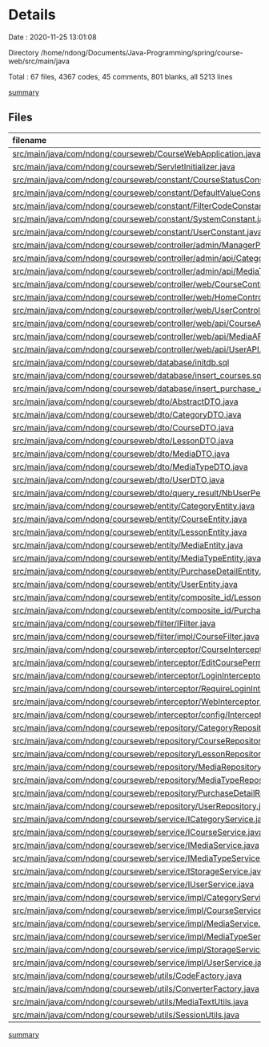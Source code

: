 # Details

Date : 2020-11-25 13:01:08

Directory /home/ndong/Documents/Java-Programming/spring/course-web/src/main/java

Total : 67 files,  4367 codes, 45 comments, 801 blanks, all 5213 lines

[summary](results.md)

## Files
| filename | language | code | comment | blank | total |
| :--- | :--- | ---: | ---: | ---: | ---: |
| [src/main/java/com/ndong/courseweb/CourseWebApplication.java](/src/main/java/com/ndong/courseweb/CourseWebApplication.java) | Java | 19 | 1 | 6 | 26 |
| [src/main/java/com/ndong/courseweb/ServletInitializer.java](/src/main/java/com/ndong/courseweb/ServletInitializer.java) | Java | 9 | 0 | 7 | 16 |
| [src/main/java/com/ndong/courseweb/constant/CourseStatusConstant.java](/src/main/java/com/ndong/courseweb/constant/CourseStatusConstant.java) | Java | 7 | 0 | 3 | 10 |
| [src/main/java/com/ndong/courseweb/constant/DefaultValueConstant.java](/src/main/java/com/ndong/courseweb/constant/DefaultValueConstant.java) | Java | 6 | 0 | 2 | 8 |
| [src/main/java/com/ndong/courseweb/constant/FilterCodeConstant.java](/src/main/java/com/ndong/courseweb/constant/FilterCodeConstant.java) | Java | 7 | 0 | 2 | 9 |
| [src/main/java/com/ndong/courseweb/constant/SystemConstant.java](/src/main/java/com/ndong/courseweb/constant/SystemConstant.java) | Java | 29 | 0 | 4 | 33 |
| [src/main/java/com/ndong/courseweb/constant/UserConstant.java](/src/main/java/com/ndong/courseweb/constant/UserConstant.java) | Java | 8 | 0 | 2 | 10 |
| [src/main/java/com/ndong/courseweb/controller/admin/ManagerPageController.java](/src/main/java/com/ndong/courseweb/controller/admin/ManagerPageController.java) | Java | 33 | 0 | 8 | 41 |
| [src/main/java/com/ndong/courseweb/controller/admin/api/CategoryAPI.java](/src/main/java/com/ndong/courseweb/controller/admin/api/CategoryAPI.java) | Java | 35 | 0 | 9 | 44 |
| [src/main/java/com/ndong/courseweb/controller/admin/api/MediaTypeAPI.java](/src/main/java/com/ndong/courseweb/controller/admin/api/MediaTypeAPI.java) | Java | 39 | 0 | 9 | 48 |
| [src/main/java/com/ndong/courseweb/controller/web/CourseController.java](/src/main/java/com/ndong/courseweb/controller/web/CourseController.java) | Java | 235 | 0 | 31 | 266 |
| [src/main/java/com/ndong/courseweb/controller/web/HomeController.java](/src/main/java/com/ndong/courseweb/controller/web/HomeController.java) | Java | 71 | 0 | 15 | 86 |
| [src/main/java/com/ndong/courseweb/controller/web/UserController.java](/src/main/java/com/ndong/courseweb/controller/web/UserController.java) | Java | 76 | 0 | 15 | 91 |
| [src/main/java/com/ndong/courseweb/controller/web/api/CourseAPI.java](/src/main/java/com/ndong/courseweb/controller/web/api/CourseAPI.java) | Java | 31 | 0 | 10 | 41 |
| [src/main/java/com/ndong/courseweb/controller/web/api/MediaAPI.java](/src/main/java/com/ndong/courseweb/controller/web/api/MediaAPI.java) | Java | 58 | 0 | 12 | 70 |
| [src/main/java/com/ndong/courseweb/controller/web/api/UserAPI.java](/src/main/java/com/ndong/courseweb/controller/web/api/UserAPI.java) | Java | 26 | 0 | 7 | 33 |
| [src/main/java/com/ndong/courseweb/database/initdb.sql](/src/main/java/com/ndong/courseweb/database/initdb.sql) | SQL | 21 | 0 | 4 | 25 |
| [src/main/java/com/ndong/courseweb/database/insert_courses.sql](/src/main/java/com/ndong/courseweb/database/insert_courses.sql) | SQL | 1,142 | 0 | 1 | 1,143 |
| [src/main/java/com/ndong/courseweb/database/insert_purchase_detail.sql](/src/main/java/com/ndong/courseweb/database/insert_purchase_detail.sql) | SQL | 21 | 0 | 1 | 22 |
| [src/main/java/com/ndong/courseweb/dto/AbstractDTO.java](/src/main/java/com/ndong/courseweb/dto/AbstractDTO.java) | Java | 53 | 0 | 17 | 70 |
| [src/main/java/com/ndong/courseweb/dto/CategoryDTO.java](/src/main/java/com/ndong/courseweb/dto/CategoryDTO.java) | Java | 19 | 3 | 8 | 30 |
| [src/main/java/com/ndong/courseweb/dto/CourseDTO.java](/src/main/java/com/ndong/courseweb/dto/CourseDTO.java) | Java | 91 | 3 | 40 | 134 |
| [src/main/java/com/ndong/courseweb/dto/LessonDTO.java](/src/main/java/com/ndong/courseweb/dto/LessonDTO.java) | Java | 69 | 3 | 30 | 102 |
| [src/main/java/com/ndong/courseweb/dto/MediaDTO.java](/src/main/java/com/ndong/courseweb/dto/MediaDTO.java) | Java | 77 | 3 | 37 | 117 |
| [src/main/java/com/ndong/courseweb/dto/MediaTypeDTO.java](/src/main/java/com/ndong/courseweb/dto/MediaTypeDTO.java) | Java | 26 | 3 | 13 | 42 |
| [src/main/java/com/ndong/courseweb/dto/UserDTO.java](/src/main/java/com/ndong/courseweb/dto/UserDTO.java) | Java | 104 | 3 | 32 | 139 |
| [src/main/java/com/ndong/courseweb/dto/query_result/NbUserPerCourseIdDTO.java](/src/main/java/com/ndong/courseweb/dto/query_result/NbUserPerCourseIdDTO.java) | Java | 21 | 0 | 7 | 28 |
| [src/main/java/com/ndong/courseweb/entity/CategoryEntity.java](/src/main/java/com/ndong/courseweb/entity/CategoryEntity.java) | Java | 38 | 0 | 13 | 51 |
| [src/main/java/com/ndong/courseweb/entity/CourseEntity.java](/src/main/java/com/ndong/courseweb/entity/CourseEntity.java) | Java | 111 | 0 | 40 | 151 |
| [src/main/java/com/ndong/courseweb/entity/LessonEntity.java](/src/main/java/com/ndong/courseweb/entity/LessonEntity.java) | Java | 80 | 0 | 30 | 110 |
| [src/main/java/com/ndong/courseweb/entity/MediaEntity.java](/src/main/java/com/ndong/courseweb/entity/MediaEntity.java) | Java | 68 | 1 | 20 | 89 |
| [src/main/java/com/ndong/courseweb/entity/MediaTypeEntity.java](/src/main/java/com/ndong/courseweb/entity/MediaTypeEntity.java) | Java | 46 | 0 | 16 | 62 |
| [src/main/java/com/ndong/courseweb/entity/PurchaseDetailEntity.java](/src/main/java/com/ndong/courseweb/entity/PurchaseDetailEntity.java) | Java | 50 | 0 | 19 | 69 |
| [src/main/java/com/ndong/courseweb/entity/UserEntity.java](/src/main/java/com/ndong/courseweb/entity/UserEntity.java) | Java | 115 | 2 | 42 | 159 |
| [src/main/java/com/ndong/courseweb/entity/composite_id/LessonId.java](/src/main/java/com/ndong/courseweb/entity/composite_id/LessonId.java) | Java | 40 | 3 | 14 | 57 |
| [src/main/java/com/ndong/courseweb/entity/composite_id/PurchaseDetailId.java](/src/main/java/com/ndong/courseweb/entity/composite_id/PurchaseDetailId.java) | Java | 40 | 4 | 16 | 60 |
| [src/main/java/com/ndong/courseweb/filter/IFilter.java](/src/main/java/com/ndong/courseweb/filter/IFilter.java) | Java | 10 | 0 | 3 | 13 |
| [src/main/java/com/ndong/courseweb/filter/impl/CourseFilter.java](/src/main/java/com/ndong/courseweb/filter/impl/CourseFilter.java) | Java | 165 | 0 | 15 | 180 |
| [src/main/java/com/ndong/courseweb/interceptor/CourseInterceptor.java](/src/main/java/com/ndong/courseweb/interceptor/CourseInterceptor.java) | Java | 21 | 0 | 5 | 26 |
| [src/main/java/com/ndong/courseweb/interceptor/EditCoursePermissionIntercepter.java](/src/main/java/com/ndong/courseweb/interceptor/EditCoursePermissionIntercepter.java) | Java | 33 | 0 | 10 | 43 |
| [src/main/java/com/ndong/courseweb/interceptor/LoginInterceptor.java](/src/main/java/com/ndong/courseweb/interceptor/LoginInterceptor.java) | Java | 17 | 0 | 3 | 20 |
| [src/main/java/com/ndong/courseweb/interceptor/RequireLoginInterceptor.java](/src/main/java/com/ndong/courseweb/interceptor/RequireLoginInterceptor.java) | Java | 20 | 0 | 3 | 23 |
| [src/main/java/com/ndong/courseweb/interceptor/WebInterceptor.java](/src/main/java/com/ndong/courseweb/interceptor/WebInterceptor.java) | Java | 25 | 0 | 7 | 32 |
| [src/main/java/com/ndong/courseweb/interceptor/config/InterceptorConfig.java](/src/main/java/com/ndong/courseweb/interceptor/config/InterceptorConfig.java) | Java | 33 | 16 | 9 | 58 |
| [src/main/java/com/ndong/courseweb/repository/CategoryRepository.java](/src/main/java/com/ndong/courseweb/repository/CategoryRepository.java) | Java | 6 | 0 | 3 | 9 |
| [src/main/java/com/ndong/courseweb/repository/CourseRepository.java](/src/main/java/com/ndong/courseweb/repository/CourseRepository.java) | Java | 22 | 0 | 4 | 26 |
| [src/main/java/com/ndong/courseweb/repository/LessonRepository.java](/src/main/java/com/ndong/courseweb/repository/LessonRepository.java) | Java | 13 | 0 | 6 | 19 |
| [src/main/java/com/ndong/courseweb/repository/MediaRepository.java](/src/main/java/com/ndong/courseweb/repository/MediaRepository.java) | Java | 6 | 0 | 3 | 9 |
| [src/main/java/com/ndong/courseweb/repository/MediaTypeRepository.java](/src/main/java/com/ndong/courseweb/repository/MediaTypeRepository.java) | Java | 7 | 0 | 3 | 10 |
| [src/main/java/com/ndong/courseweb/repository/PurchaseDetailRepository.java](/src/main/java/com/ndong/courseweb/repository/PurchaseDetailRepository.java) | Java | 16 | 0 | 7 | 23 |
| [src/main/java/com/ndong/courseweb/repository/UserRepository.java](/src/main/java/com/ndong/courseweb/repository/UserRepository.java) | Java | 7 | 0 | 3 | 10 |
| [src/main/java/com/ndong/courseweb/service/ICategoryService.java](/src/main/java/com/ndong/courseweb/service/ICategoryService.java) | Java | 9 | 0 | 4 | 13 |
| [src/main/java/com/ndong/courseweb/service/ICourseService.java](/src/main/java/com/ndong/courseweb/service/ICourseService.java) | Java | 26 | 0 | 4 | 30 |
| [src/main/java/com/ndong/courseweb/service/IMediaService.java](/src/main/java/com/ndong/courseweb/service/IMediaService.java) | Java | 19 | 0 | 4 | 23 |
| [src/main/java/com/ndong/courseweb/service/IMediaTypeService.java](/src/main/java/com/ndong/courseweb/service/IMediaTypeService.java) | Java | 12 | 0 | 5 | 17 |
| [src/main/java/com/ndong/courseweb/service/IStorageService.java](/src/main/java/com/ndong/courseweb/service/IStorageService.java) | Java | 9 | 0 | 4 | 13 |
| [src/main/java/com/ndong/courseweb/service/IUserService.java](/src/main/java/com/ndong/courseweb/service/IUserService.java) | Java | 15 | 0 | 3 | 18 |
| [src/main/java/com/ndong/courseweb/service/impl/CategoryService.java](/src/main/java/com/ndong/courseweb/service/impl/CategoryService.java) | Java | 61 | 0 | 9 | 70 |
| [src/main/java/com/ndong/courseweb/service/impl/CourseService.java](/src/main/java/com/ndong/courseweb/service/impl/CourseService.java) | Java | 268 | 0 | 36 | 304 |
| [src/main/java/com/ndong/courseweb/service/impl/MediaService.java](/src/main/java/com/ndong/courseweb/service/impl/MediaService.java) | Java | 177 | 0 | 22 | 199 |
| [src/main/java/com/ndong/courseweb/service/impl/MediaTypeService.java](/src/main/java/com/ndong/courseweb/service/impl/MediaTypeService.java) | Java | 69 | 0 | 11 | 80 |
| [src/main/java/com/ndong/courseweb/service/impl/StorageService.java](/src/main/java/com/ndong/courseweb/service/impl/StorageService.java) | Java | 47 | 0 | 12 | 59 |
| [src/main/java/com/ndong/courseweb/service/impl/UserService.java](/src/main/java/com/ndong/courseweb/service/impl/UserService.java) | Java | 178 | 0 | 25 | 203 |
| [src/main/java/com/ndong/courseweb/utils/CodeFactory.java](/src/main/java/com/ndong/courseweb/utils/CodeFactory.java) | Java | 24 | 0 | 8 | 32 |
| [src/main/java/com/ndong/courseweb/utils/ConverterFactory.java](/src/main/java/com/ndong/courseweb/utils/ConverterFactory.java) | Java | 46 | 0 | 8 | 54 |
| [src/main/java/com/ndong/courseweb/utils/MediaTextUtils.java](/src/main/java/com/ndong/courseweb/utils/MediaTextUtils.java) | Java | 40 | 0 | 9 | 49 |
| [src/main/java/com/ndong/courseweb/utils/SessionUtils.java](/src/main/java/com/ndong/courseweb/utils/SessionUtils.java) | Java | 45 | 0 | 11 | 56 |

[summary](results.md)
